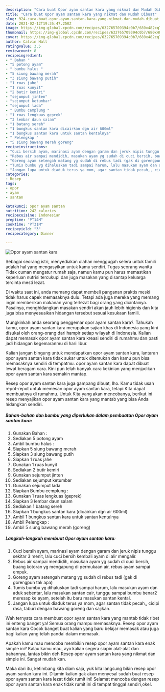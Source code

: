 ```yaml
---
description: "Cara buat Opor ayam santan kara yang nikmat dan Mudah Dibuat"
title: "Cara buat Opor ayam santan kara yang nikmat dan Mudah Dibuat"
slug: 924-cara-buat-opor-ayam-santan-kara-yang-nikmat-dan-mudah-dibuat
date: 2021-02-12T19:36:47.250Z
image: https://img-global.cpcdn.com/recipes/632765709394c0b7/680x482cq70/opor-ayam-santan-kara-foto-resep-utama.jpg
thumbnail: https://img-global.cpcdn.com/recipes/632765709394c0b7/680x482cq70/opor-ayam-santan-kara-foto-resep-utama.jpg
cover: https://img-global.cpcdn.com/recipes/632765709394c0b7/680x482cq70/opor-ayam-santan-kara-foto-resep-utama.jpg
author: Calvin Hall
ratingvalue: 3.5
reviewcount: 8
recipeingredient:
- " Bahan "
- "5 potong ayam"
- " bumbu halus "
- "5 siung bawang merah"
- "3 siung bawang putih"
- "1 ruas jahe"
- "1 ruas kunyit"
- "2 butir kemiri"
- "sejumput jinten"
- "sejumput ketumbar"
- "sejumput lada"
- " Bumbu cemplung "
- "1 ruas lengkuas geprek"
- "3 lembar daun salam"
- "1 batang sereh"
- "1 bungkus santan kara dicairkan dgn air 600ml"
- "1 bungkus santan kara untuk santan kentalnya"
- " Pelengkap "
- "5 siung bawang merah goreng"
recipeinstructions:
- "Cuci bersih ayam, marinasi ayam dengan garam dan jeruk nipis tunggu sekitar 3 menit, lalu cuci bersih kembali ayam di alir mengalir."
- "Rebus air sampai mendidih, masukan ayam yg sudah di cuci bersih, buang kotoran yg mengapung di permukaan air, rebus ayam sampai empuk."
- "Goreng ayam setengah matang yg sudah di rebus tadi (gak di gorengpun tak apa)"
- "Tumis bumbu yg dihaluskan tadi sampai harum, lalu masukan ayam dan aduk sebentar, lalu masukan santan cair, tunggu sampai bumbu benar2 meresap ke ayam, setelah itu baru masukan santan kental."
- "Jangan lupa untuk diaduk terus ya mom, agar santan tidak pecah,, cicipi rasa, taburi dengan bawang goreng dan sajikan."
categories:
- Resep
tags:
- opor
- ayam
- santan

katakunci: opor ayam santan 
nutrition: 242 calories
recipecuisine: Indonesian
preptime: "PT14M"
cooktime: "PT31M"
recipeyield: "3"
recipecategory: Dinner

---
```



![Opor ayam santan kara](https://img-global.cpcdn.com/recipes/632765709394c0b7/680x482cq70/opor-ayam-santan-kara-foto-resep-utama.jpg)

Sebagai seorang istri, menyediakan olahan menggugah selera untuk famili adalah hal yang mengasyikan untuk kamu sendiri. Tugas seorang  wanita Tidak cuman mengatur rumah saja, namun kamu pun harus memastikan keperluan nutrisi tercukupi dan juga masakan yang disantap keluarga tercinta mesti lezat.

Di waktu  saat ini, anda memang dapat membeli panganan praktis meski tidak harus capek memasaknya dulu. Tetapi ada juga mereka yang memang ingin memberikan makanan yang terlezat bagi orang yang dicintainya. Pasalnya, menghidangkan masakan sendiri akan jauh lebih higienis dan kita juga bisa menyesuaikan hidangan tersebut sesuai kesukaan famili. 



Mungkinkah anda seorang penggemar opor ayam santan kara?. Tahukah kamu, opor ayam santan kara merupakan sajian khas di Indonesia yang kini disukai oleh orang-orang dari hampir setiap wilayah di Indonesia. Kalian dapat memasak opor ayam santan kara kreasi sendiri di rumahmu dan pasti jadi hidangan kegemaranmu di hari libur.

Kalian jangan bingung untuk mendapatkan opor ayam santan kara, lantaran opor ayam santan kara tidak sukar untuk ditemukan dan kamu pun bisa memasaknya sendiri di tempatmu. opor ayam santan kara dapat dibuat lewat beragam cara. Kini pun telah banyak cara kekinian yang menjadikan opor ayam santan kara semakin mantap.

Resep opor ayam santan kara juga gampang dibuat, lho. Kamu tidak usah repot-repot untuk memesan opor ayam santan kara, tetapi Kita dapat membuatnya di rumahmu. Untuk Kita yang akan mencobanya, berikut ini resep menyajikan opor ayam santan kara yang mantab yang bisa Anda hidangkan sendiri.

<!--inarticleads1-->

##### Bahan-bahan dan bumbu yang diperlukan dalam pembuatan Opor ayam santan kara:

1. Gunakan  Bahan :
1. Sediakan 5 potong ayam
1. Ambil  bumbu halus :
1. Siapkan 5 siung bawang merah
1. Siapkan 3 siung bawang putih
1. Siapkan 1 ruas jahe
1. Gunakan 1 ruas kunyit
1. Sediakan 2 butir kemiri
1. Gunakan sejumput jinten
1. Sediakan sejumput ketumbar
1. Gunakan sejumput lada
1. Siapkan  Bumbu cemplung :
1. Gunakan 1 ruas lengkuas (geprek)
1. Siapkan 3 lembar daun salam
1. Sediakan 1 batang sereh
1. Siapkan 1 bungkus santan kara (dicairkan dgn air 600ml)
1. Ambil 1 bungkus santan kara untuk santan kentalnya
1. Ambil  Pelengkap :
1. Ambil 5 siung bawang merah (goreng)




<!--inarticleads2-->

##### Langkah-langkah membuat Opor ayam santan kara:

1. Cuci bersih ayam, marinasi ayam dengan garam dan jeruk nipis tunggu sekitar 3 menit, lalu cuci bersih kembali ayam di alir mengalir.
1. Rebus air sampai mendidih, masukan ayam yg sudah di cuci bersih, buang kotoran yg mengapung di permukaan air, rebus ayam sampai empuk.
1. Goreng ayam setengah matang yg sudah di rebus tadi (gak di gorengpun tak apa)
1. Tumis bumbu yg dihaluskan tadi sampai harum, lalu masukan ayam dan aduk sebentar, lalu masukan santan cair, tunggu sampai bumbu benar2 meresap ke ayam, setelah itu baru masukan santan kental.
1. Jangan lupa untuk diaduk terus ya mom, agar santan tidak pecah,, cicipi rasa, taburi dengan bawang goreng dan sajikan.




Wah ternyata cara membuat opor ayam santan kara yang mantab tidak ribet ini enteng banget ya! Semua orang mampu memasaknya. Resep opor ayam santan kara Cocok banget buat kalian yang baru belajar memasak atau juga bagi kalian yang telah pandai dalam memasak.

Apakah kamu mau mencoba membikin resep opor ayam santan kara enak simple ini? Kalau kamu mau, ayo kalian segera siapin alat-alat dan bahannya, lantas bikin deh Resep opor ayam santan kara yang nikmat dan simple ini. Sangat mudah kan. 

Maka dari itu, ketimbang kita diam saja, yuk kita langsung bikin resep opor ayam santan kara ini. Dijamin kalian gak akan menyesal sudah buat resep opor ayam santan kara lezat tidak rumit ini! Selamat mencoba dengan resep opor ayam santan kara enak tidak rumit ini di tempat tinggal sendiri,oke!.

